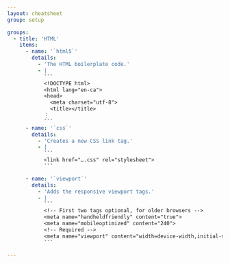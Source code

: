 ```yaml
---
layout: cheatsheet
group: setup

groups:
  - title: 'HTML'
    items:
      - name: '`html5`'
        details:
          - 'The HTML boilerplate code.'
          - |
            ```
            <!DOCTYPE html>
            <html lang="en-ca">
            <head>
              <meta charset="utf-8">
              <title></title>
            ⋮
            ```
      - name: '`css`'
        details:
          - 'Creates a new CSS link tag.'
          - |
            ```
            <link href="….css" rel="stylesheet">
            ```

      - name: '`viewport`'
        details:
          - 'Adds the responsive viewport tags.'
          - |
            ```
            <!-- First two tags optional, for older browsers -->
            <meta name="handheldfriendly" content="true">
            <meta name="mobileoptimized" content="240">
            <!-- Required -->
            <meta name="viewport" content="width=device-width,initial-scale=1">
            ```

---
```

